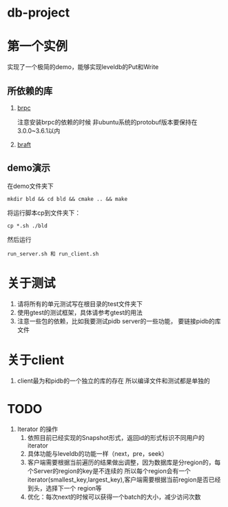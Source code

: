 # db-project
# 第一个实例
实现了一个极简的demo，能够实现leveldb的Put和Write
## 所依赖的库
1. [brpc](https://github.com/apache/incubator-brpc)

    注意安装brpc的依赖的时候 非ubuntu系统的protobuf版本要保持在3.0.0~3.6.1以内
2. [braft](https://github.com/brpc/braft)
## demo演示
在demo文件夹下
```
mkdir bld && cd bld && cmake .. && make
```
将运行脚本cp到文件夹下：
```
cp *.sh ./bld
```
然后运行
```
run_server.sh 和 run_client.sh
```


# 关于测试
1. 请将所有的单元测试写在根目录的test文件夹下
2. 使用gtest的测试框架，具体请参考gtest的用法
3. 注意一些包的依赖，比如我要测试pidb server的一些功能，
要链接pidb的库文件

# 关于client
1. client最为和pidb的一个独立的库的存在
 所以编译文件和测试都是单独的

# TODO
1. Iterator 的操作
    1. 依照目前已经实现的Snapshot形式，返回id的形式标识不同用户的iterator
    2. 具体功能与leveldb的功能一样（next，pre，seek）
    3. 客户端需要根据当前遍历的结果做出调整，因为数据库是分region的，每个Server的region的key是不连续的
    所以每个region会有一个iterator(smallest_key,largest_key),客户端需要根据当前region是否已经到头，选择下一个
    region等
    4. 优化：每次next的时候可以获得一个batch的大小，减少访问次数
